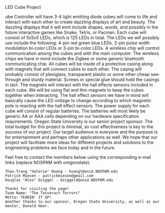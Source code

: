 LED Cube Project

ube Controller will have 3-4 light emitting diode cubes will come to life and interact with each other to create dazzling displays of art and beauty. The dazzling displays that it will emit include shapes, words, and possibly in the future interactive games like Snake, Tetris, or Pacman. Each cube will consist of 5x5x5 LEDs, which is 125 LEDs in total. The LEDs we will possibly use include the following: 4-pin red green blue LEDs, 2-pin pulse width modulation bi-color LEDs or 3-pin bi-color LEDs. A wireless chip will control communication among the cubes and with the main computer. The wireless chips we have in mind include the Zigbee or some generic bluetooth communicating chip. All cubes will be inside of a protective casing along with magnets that will connect cubes to each other. The casing will probably consist of plexiglass, transparent plastic or some other cheap see-through and sturdy material. Screws or special glue should hold the casings in tact. The magnets will interact with the hall effects sensors included in each cube. We will be using flat and thin magnets to keep the cubes together when interacting. The hall effect sensors we have in mind will basically cause the LED voltage to change according to which magnetic pole is reacting with the hall effect sensors. The power supply for each cube will consist of regular batteries. The batteries will most likely be generic AA or AAA cells depending on our hardware specification requirements. Oregon State University is our senior project sponsor. The total budget for this project is minimal, so cost effectiveness is key to the success of our project. Our target audience is everyone and the purpose is for entertainment and perhaps other applications as well. We hope that our project will facilitate more ideas for different projects and solutions to the engineering problems we face today and in the future.

Feel free to contact the members below using the corresponding e-mail links (replace NOSPAM with oregonstate):

	Thao-Trang "Valerie" Hoang - hoangt@onid.NOSPAM.edu
	Patrick Miesen - patrickmiesen@gmail.com
	Douglas "Alex" Dziggel - dziggeld@onid.NOSPAM.edu

	Thanks for visiting the page!
	Team Name: "The Tesseract Terrors"
	Motto: TEARIN' IT UP!
	Another thanks to our sponsor, Oregon State University, as well as our mentor, Donald Heer.
